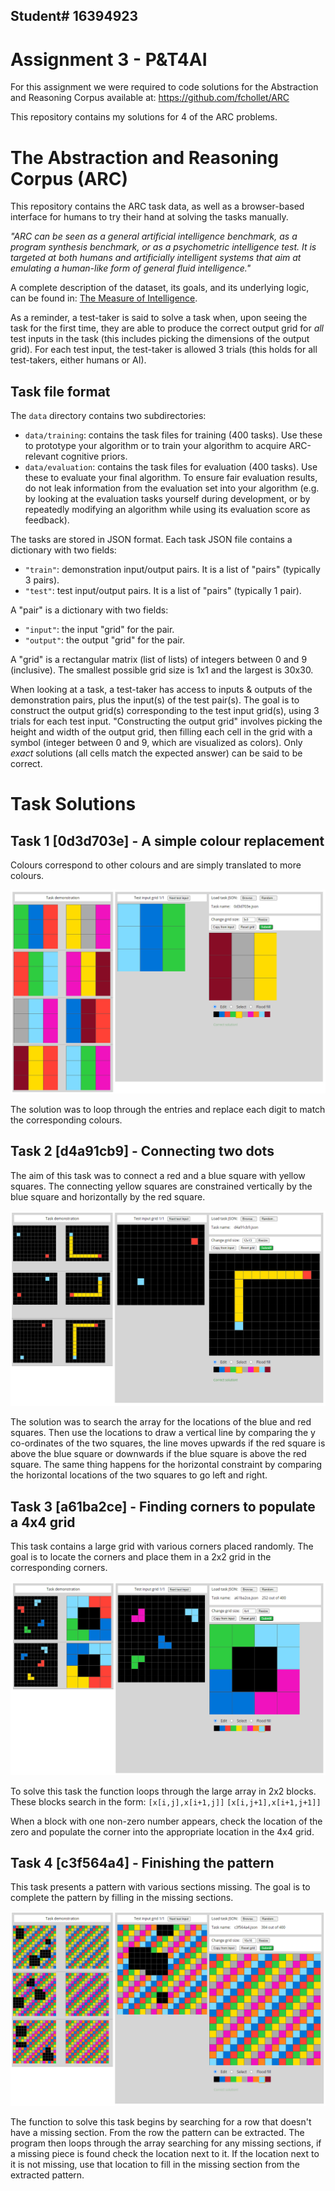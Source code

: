 ## Student# 16394923 

# Assignment 3 - P&T4AI

For this assignment we were required to code solutions for the Abstraction and Reasoning Corpus available at: https://github.com/fchollet/ARC

This repository contains my solutions for 4 of the ARC problems.



# The Abstraction and Reasoning Corpus (ARC)

This repository contains the ARC task data, as well as a browser-based interface for humans to try their hand at solving the tasks manually.

*"ARC can be seen as a general artificial intelligence benchmark, as a program synthesis benchmark, or as a psychometric intelligence test. It is targeted at both humans and artificially intelligent systems that aim at emulating a human-like form of general fluid intelligence."*

A complete description of the dataset, its goals, and its underlying logic, can be found in: [The Measure of Intelligence](https://arxiv.org/abs/1911.01547).

As a reminder, a test-taker is said to solve a task when, upon seeing the task for the first time, they are able to produce the correct output grid for *all* test inputs in the task (this includes picking the dimensions of the output grid). For each test input, the test-taker is allowed 3 trials (this holds for all test-takers, either humans or AI).


## Task file format

The `data` directory contains two subdirectories:

- `data/training`: contains the task files for training (400 tasks). Use these to prototype your algorithm or to train your algorithm to acquire ARC-relevant cognitive priors.
- `data/evaluation`: contains the task files for evaluation (400 tasks). Use these to evaluate your final algorithm. To ensure fair evaluation results, do not leak information from the evaluation set into your algorithm (e.g. by looking at the evaluation tasks yourself during development, or by repeatedly modifying an algorithm while using its evaluation score as feedback).

The tasks are stored in JSON format. Each task JSON file contains a dictionary with two fields:

- `"train"`: demonstration input/output pairs. It is a list of "pairs" (typically 3 pairs).
- `"test"`: test input/output pairs. It is a list of "pairs" (typically 1 pair).

A "pair" is a dictionary with two fields:

- `"input"`: the input "grid" for the pair.
- `"output"`: the output "grid" for the pair.

A "grid" is a rectangular matrix (list of lists) of integers between 0 and 9 (inclusive). The smallest possible grid size is 1x1 and the largest is 30x30.

When looking at a task, a test-taker has access to inputs & outputs of the demonstration pairs, plus the input(s) of the test pair(s). The goal is to construct the output grid(s) corresponding to the test input grid(s), using 3 trials for each test input. "Constructing the output grid" involves picking the height and width of the output grid, then filling each cell in the grid with a symbol (integer between 0 and 9, which are visualized as colors). Only *exact* solutions (all cells match the expected answer) can be said to be correct.


# Task Solutions
## Task 1 [0d3d703e] - A simple colour replacement

Colours correspond to other colours and are simply translated to more colours.

![0d3d703e](https://github.com/AJTYNAN/ARC/blob/master/0d3d703e.png)

The solution was to loop through the entries and replace each digit to match the corresponding colours.

## Task 2 [d4a91cb9] - Connecting two dots

The aim of this task was to connect a red and a blue square with yellow squares.
The connecting yellow squares are constrained vertically by the blue square and horizontally by the red square.

![d4a91cb9](https://github.com/AJTYNAN/ARC/blob/master/d4a91cb9.png)

The solution was to search the array for the locations of the blue and red squares. Then use the locations to draw a vertical line by comparing the y co-ordinates of the two squares, the line moves upwards if the red square is above the blue square or downwards if the blue square is above the red square.
The same thing happens for the horizontal constraint by comparing the horizontal locations of the two squares to go left and right.

## Task 3 [a61ba2ce] - Finding corners to populate a 4x4 grid

This task contains a large grid with various corners placed randomly. The goal is to locate the corners and place them in a 2x2 grid in the corresponding corners.

![a61ba2ce](https://github.com/AJTYNAN/ARC/blob/master/a61ba2ce.png)

To solve this task the function loops through the large array in 2x2 blocks.
These blocks search in the form:
`[x[i,j],x[i+1,j]]`
`[x[i,j+1],x[i+1,j+1]]`

When a block with one non-zero number appears, check the location of the zero and populate the corner into the appropriate location in the 4x4 grid.

## Task 4 [c3f564a4] - Finishing the pattern

This task presents a pattern with various sections missing. The goal is to complete the pattern by filling in the missing sections.

![c3f564a4](https://github.com/AJTYNAN/ARC/blob/master/c3f564a4.png)

The function to solve this task begins by searching for a row that doesn't have a missing section. From the row the pattern can be extracted.
The program then loops through the array searching for any missing sections, if a missing piece is found check the location next to it. If the location next to it is not missing, use that location to fill in the missing section from the extracted pattern.